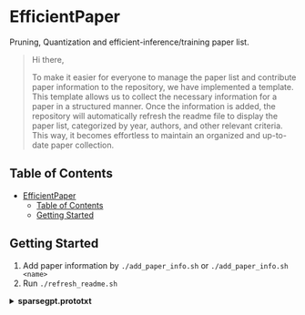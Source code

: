 # EfficientPaper
Pruning, Quantization and efficient-inference/training paper list.

> Hi there,
> 
> To make it easier for everyone to manage the paper list and contribute paper information to the repository, we have implemented a template. This template allows us to collect the necessary information for a paper in a structured manner. Once the information is added, the repository will automatically refresh the readme file to display the paper list, categorized by year, authors, and other relevant criteria. This way, it becomes effortless to maintain an organized and up-to-date paper collection.

## Table of Contents
- [EfficientPaper](#efficientpaper)
  - [Table of Contents](#table-of-contents)
  - [Getting Started](#getting-started)

</p>
</details>

## Getting Started
1. Add paper information by `./add_paper_info.sh` or  `./add_paper_info.sh <name>`
2. Run `./refresh_readme.sh`

<details><summary><b>sparsegpt.prototxt</b></summary>	
<p>

```
paper {
  title: "SparseGPT: Massive Language Models Can be Accurately Pruned in one-shot."
  abbr: "SparseGPT"
  url: "https://arxiv.org/pdf/2301.00774.pdf"
  authors: "Elias Frantar"
  authors: "Dan Alistarh"
  institutions: "IST Austria"
  institutions: "Neural Magic"
}
pub {
  where: "arXiv"
  year: 2023
}
code {
  type: "Pytorch"
  url: "https://github.com/IST-DASLab/sparsegpt"
}
note {
  url: "SparseGPT.md"
}
keyword {
  words: "sparsity"
}
```

</p>
</details>


